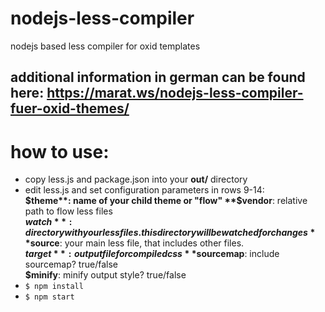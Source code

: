 # nodejs-less-compiler
nodejs based less compiler for oxid templates

## additional information in german can be found here: https://marat.ws/nodejs-less-compiler-fuer-oxid-themes/

# how to use:

* copy less.js and package.json into your **out/** directory
* edit less.js and set configuration parameters in rows 9-14:  
  **$theme**: name of your child theme or "flow"  
  **$vendor**: relative path to flow less files  
  **$watch**: directory with your less files. this directory will be watched for changes  
  **$source**: your main less file, that includes other files.  
  **$target**: output file for compiled css  
  **$sourcemap**: include sourcemap? true/false  
  **$minify**: minify output style? true/false  
* `$ npm install`
* `$ npm start`

